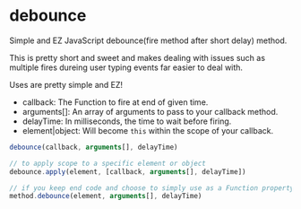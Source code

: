 # debounce
Simple and EZ JavaScript debounce(fire method after short delay) method.

This is pretty short and sweet and makes dealing with issues such as multiple fires dureing user typing events far easier to deal with.

Uses are pretty simple and EZ!

 - callback: The Function to fire at end of given time.
 - arguments[]: An array of arguments to pass to your callback method.
 - delayTime: In milliseconds, the time to wait before firing.
 - element|object: Will become `this` within the scope of your callback.

```javascript
debounce(callback, arguments[], delayTime)
```
```javascript
// to apply scope to a specific element or object
debounce.apply(element, [callback, arguments[], delayTime])
```
```javascript
// if you keep end code and choose to simply use as a Function property method
method.debounce(element, arguments[], delayTime)
```
